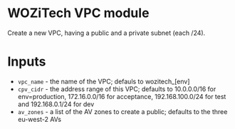 # WOZiTech VPC module
Create a new VPC, having a public and a private subnet (each /24).

# Inputs
* `vpc_name` - the name of the VPC; defauls to wozitech_[env]
* `cpv_cidr` - the address range of this VPC; defaults to 10.0.0.0/16 for env=production, 172.16.0.0/16 for acceptance, 192.168.100.0/24 for test and 192.168.0.1/24 for dev
* `av_zones` - a list of the AV zones to create a public; defaults to the three eu-west-2 AVs
# 

